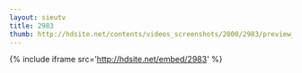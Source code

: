 ```yaml
---
layout: sieutv
title: 2983
thumb: http://hdsite.net/contents/videos_screenshots/2000/2983/preview_360p.mp4.jpg
---
```

{% include iframe src='http://hdsite.net/embed/2983' %}
 
